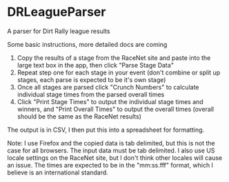 # DRLeagueParser
A parser for Dirt Rally league results

Some basic instructions, more detailed docs are coming

1) Copy the results of a stage from the RaceNet site and paste into the large text box in the app, then click "Parse Stage Data"
2) Repeat step one for each stage in your event (don't combine or split up stages, each parse is expected to be it's own stage)
3) Once all stages are parsed click "Crunch Numbers" to calculate individual stage times from the parsed overall times
4) Click "Print Stage Times" to output the individual stage times and winners, and "Print Overall Times" to output the overall times (overall should be the same as the RaceNet results)

The output is in CSV, I then put this into a spreadsheet for formatting.

Note: I use Firefox and the copied data is tab delimited, but this is not the case for all browsers. The input data must be tab delimited. I also use US locale settings on the RaceNet site, but I don't think other locales will cause an issue. The times are expected to be in the "mm:ss.fff" format, which I believe is an international standard.
